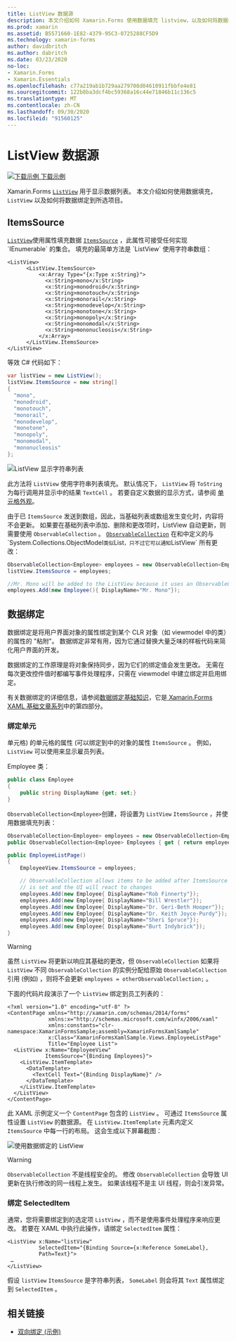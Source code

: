 ```yaml
---
title: ListView 数据源
description: 本文介绍如何 Xamarin.Forms 使用数据填充 listview，以及如何将数据绑定与 ListView 一起使用。
ms.prod: xamarin
ms.assetid: B5571660-1E82-4379-95C3-0725288CF5D9
ms.technology: xamarin-forms
author: davidbritch
ms.author: dabritch
ms.date: 03/23/2020
no-loc:
- Xamarin.Forms
- Xamarin.Essentials
ms.openlocfilehash: c77a219ab1b729aa279708d04610911fbbfe4e81
ms.sourcegitcommit: 122b8ba3dcf4bc59368a16c44e71846b11c136c5
ms.translationtype: MT
ms.contentlocale: zh-CN
ms.lasthandoff: 09/30/2020
ms.locfileid: "91560125"
---
```

# <a name="listview-data-sources"></a>ListView 数据源

[![下载示例](~/media/shared/download.png) 下载示例](https://docs.microsoft.com/samples/xamarin/xamarin-forms-samples/userinterface-listview-switchentrytwobinding)

Xamarin.Forms [`ListView`](xref:Xamarin.Forms.ListView) 用于显示数据列表。 本文介绍如何使用数据填充， `ListView` 以及如何将数据绑定到所选项目。

## <a name="itemssource"></a>ItemsSource

[`ListView`](xref:Xamarin.Forms.ListView)使用属性填充数据 [`ItemsSource`](xref:Xamarin.Forms.ItemsView`1.ItemsSource) ，此属性可接受任何实现 `IEnumerable` 的集合。 填充的最简单方法是 `ListView` 使用字符串数组：

```xaml
<ListView>
      <ListView.ItemsSource>
          <x:Array Type="{x:Type x:String}">
            <x:String>mono</x:String>
            <x:String>monodroid</x:String>
            <x:String>monotouch</x:String>
            <x:String>monorail</x:String>
            <x:String>monodevelop</x:String>
            <x:String>monotone</x:String>
            <x:String>monopoly</x:String>
            <x:String>monomodal</x:String>
            <x:String>mononucleosis</x:String>
          </x:Array>
      </ListView.ItemsSource>
</ListView>
```

等效 C# 代码如下：

```csharp
var listView = new ListView();
listView.ItemsSource = new string[]
{
  "mono",
  "monodroid",
  "monotouch",
  "monorail",
  "monodevelop",
  "monotone",
  "monopoly",
  "monomodal",
  "mononucleosis"
};
```

![ListView 显示字符串列表](data-and-databinding-images/itemssource-simple.png)

此方法将 `ListView` 使用字符串列表填充。 默认情况下， `ListView` 将 `ToString` 为每行调用并显示中的结果 `TextCell` 。 若要自定义数据的显示方式，请参阅 [单元格外观](~/xamarin-forms/user-interface/listview/customizing-cell-appearance.md)。

由于已 `ItemsSource` 发送到数组，因此，当基础列表或数组发生变化时，内容将不会更新。 如果要在基础列表中添加、删除和更改项时，ListView 自动更新，则需要使用 `ObservableCollection` 。 [`ObservableCollection`](xref:System.Collections.ObjectModel.ObservableCollection`1) 在和中定义的与 `System.Collections.ObjectModel` 类似 `List` ，只不过它可以通知 `ListView` 所有更改：

```csharp
ObservableCollection<Employee> employees = new ObservableCollection<Employee>();
listView.ItemsSource = employees;

//Mr. Mono will be added to the ListView because it uses an ObservableCollection
employees.Add(new Employee(){ DisplayName="Mr. Mono"});
```

## <a name="data-binding"></a>数据绑定

数据绑定是将用户界面对象的属性绑定到某个 CLR 对象（如 viewmodel 中的类）的属性的 "粘附"。 数据绑定非常有用，因为它通过替换大量乏味的样板代码来简化用户界面的开发。

数据绑定的工作原理是将对象保持同步，因为它们的绑定值会发生更改。 无需在每次更改控件值时都编写事件处理程序，只需在 viewmodel 中建立绑定并启用绑定。

有关数据绑定的详细信息，请参阅[数据绑定基础知识](~/xamarin-forms/xaml/xaml-basics/data-binding-basics.md)，它是[ Xamarin.Forms XAML 基础文章系列](~/xamarin-forms/xaml/xaml-basics/index.md)中的第四部分。

### <a name="binding-cells"></a>绑定单元

单元格) 的单元格的属性 (可以绑定到中的对象的属性 `ItemsSource` 。 例如， `ListView` 可以使用来显示雇员列表。

Employee 类：

```csharp
public class Employee
{
    public string DisplayName {get; set;}
}
```

`ObservableCollection<Employee>`创建，将设置为 `ListView` `ItemsSource` ，并使用数据填充列表：

```csharp
ObservableCollection<Employee> employees = new ObservableCollection<Employee>();
public ObservableCollection<Employee> Employees { get { return employees; }}

public EmployeeListPage()
{
    EmployeeView.ItemsSource = employees;

    // ObservableCollection allows items to be added after ItemsSource
    // is set and the UI will react to changes
    employees.Add(new Employee{ DisplayName="Rob Finnerty"});
    employees.Add(new Employee{ DisplayName="Bill Wrestler"});
    employees.Add(new Employee{ DisplayName="Dr. Geri-Beth Hooper"});
    employees.Add(new Employee{ DisplayName="Dr. Keith Joyce-Purdy"});
    employees.Add(new Employee{ DisplayName="Sheri Spruce"});
    employees.Add(new Employee{ DisplayName="Burt Indybrick"});
}
```

> [!WARNING]
> 虽然 `ListView` 将更新以响应其基础的更改，但 `ObservableCollection` 如果将 `ListView` 不同 `ObservableCollection` 的实例分配给原始 `ObservableCollection` 引用 (例如) ，则将不会更新 `employees = otherObservableCollection;` 。

下面的代码片段演示了一个 `ListView` 绑定到员工列表的：

```xaml
<?xml version="1.0" encoding="utf-8" ?>
<ContentPage xmlns="http://xamarin.com/schemas/2014/forms"
             xmlns:x="http://schemas.microsoft.com/winfx/2006/xaml"
             xmlns:constants="clr-namespace:XamarinFormsSample;assembly=XamarinFormsXamlSample"
             x:Class="XamarinFormsXamlSample.Views.EmployeeListPage"
             Title="Employee List">
  <ListView x:Name="EmployeeView"
            ItemsSource="{Binding Employees}">
    <ListView.ItemTemplate>
      <DataTemplate>
        <TextCell Text="{Binding DisplayName}" />
      </DataTemplate>
    </ListView.ItemTemplate>
  </ListView>
</ContentPage>
```

此 XAML 示例定义一个 `ContentPage` 包含的 `ListView` 。 可通过 `ItemsSource` 属性设置 `ListView` 的数据源。 在 `ListView.ItemTemplate` 元素内定义 `ItemsSource` 中每一行的布局。 这会生成以下屏幕截图：

![使用数据绑定的 ListView](data-and-databinding-images/bound-data.png)

> [!WARNING]
> `ObservableCollection` 不是线程安全的。 修改 `ObservableCollection` 会导致 UI 更新在执行修改的同一线程上发生。 如果该线程不是主 UI 线程，则会引发异常。

### <a name="binding-selecteditem"></a>绑定 SelectedItem

通常，您将需要绑定到的选定项 `ListView` ，而不是使用事件处理程序来响应更改。 若要在 XAML 中执行此操作，请绑定 `SelectedItem` 属性：

```xaml
<ListView x:Name="listView"
          SelectedItem="{Binding Source={x:Reference SomeLabel},
          Path=Text}">
 …
</ListView>
```

假设 `listView` `ItemsSource` 是字符串列表， `SomeLabel` 则会将其 `Text` 属性绑定到 `SelectedItem` 。

## <a name="related-links"></a>相关链接

- [双向绑定 (示例) ](/samples/xamarin/xamarin-forms-samples/userinterface-listview-switchentrytwobinding)